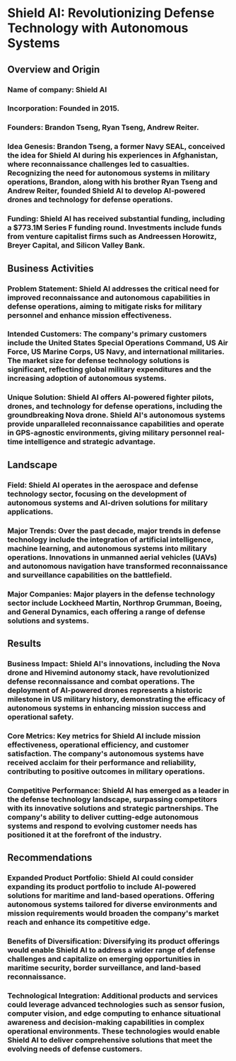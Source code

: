 # Shield AI: Revolutionizing Defense Technology with Autonomous Systems
## Overview and Origin
### Name of company: Shield AI
### Incorporation: Founded in 2015.
### Founders: Brandon Tseng, Ryan Tseng, Andrew Reiter.
### Idea Genesis: Brandon Tseng, a former Navy SEAL, conceived the idea for Shield AI during his experiences in Afghanistan, where reconnaissance challenges led to casualties. Recognizing the need for autonomous systems in military operations, Brandon, along with his brother Ryan Tseng and Andrew Reiter, founded Shield AI to develop AI-powered drones and technology for defense operations.
### Funding: Shield AI has received substantial funding, including a $773.1M Series F funding round. Investments include funds from venture capitalist firms such as Andreessen Horowitz, Breyer Capital, and Silicon Valley Bank.
## Business Activities
### Problem Statement: Shield AI addresses the critical need for improved reconnaissance and autonomous capabilities in defense operations, aiming to mitigate risks for military personnel and enhance mission effectiveness.
### Intended Customers: The company's primary customers include the United States Special Operations Command, US Air Force, US Marine Corps, US Navy, and international militaries. The market size for defense technology solutions is significant, reflecting global military expenditures and the increasing adoption of autonomous systems.
### Unique Solution: Shield AI offers AI-powered fighter pilots, drones, and technology for defense operations, including the groundbreaking Nova drone. Shield AI's autonomous systems provide unparalleled reconnaissance capabilities and operate in GPS-agnostic environments, giving military personnel real-time intelligence and strategic advantage.
## Landscape
### Field: Shield AI operates in the aerospace and defense technology sector, focusing on the development of autonomous systems and AI-driven solutions for military applications.
### Major Trends: Over the past decade, major trends in defense technology include the integration of artificial intelligence, machine learning, and autonomous systems into military operations. Innovations in unmanned aerial vehicles (UAVs) and autonomous navigation have transformed reconnaissance and surveillance capabilities on the battlefield.
### Major Companies: Major players in the defense technology sector include Lockheed Martin, Northrop Grumman, Boeing, and General Dynamics, each offering a range of defense solutions and systems.
## Results
### Business Impact: Shield AI's innovations, including the Nova drone and Hivemind autonomy stack, have revolutionized defense reconnaissance and combat operations. The deployment of AI-powered drones represents a historic milestone in US military history, demonstrating the efficacy of autonomous systems in enhancing mission success and operational safety.
### Core Metrics: Key metrics for Shield AI include mission effectiveness, operational efficiency, and customer satisfaction. The company's autonomous systems have received acclaim for their performance and reliability, contributing to positive outcomes in military operations.
### Competitive Performance: Shield AI has emerged as a leader in the defense technology landscape, surpassing competitors with its innovative solutions and strategic partnerships. The company's ability to deliver cutting-edge autonomous systems and respond to evolving customer needs has positioned it at the forefront of the industry.
## Recommendations
### Expanded Product Portfolio: Shield AI could consider expanding its product portfolio to include AI-powered solutions for maritime and land-based operations. Offering autonomous systems tailored for diverse environments and mission requirements would broaden the company's market reach and enhance its competitive edge.
### Benefits of Diversification: Diversifying its product offerings would enable Shield AI to address a wider range of defense challenges and capitalize on emerging opportunities in maritime security, border surveillance, and land-based reconnaissance.
### Technological Integration: Additional products and services could leverage advanced technologies such as sensor fusion, computer vision, and edge computing to enhance situational awareness and decision-making capabilities in complex operational environments. These technologies would enable Shield AI to deliver comprehensive solutions that meet the evolving needs of defense customers.